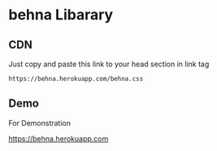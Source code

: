 # behna Libarary


## CDN 
Just copy and paste this link to your head section in link tag

```
https://behna.herokuapp.com/behna.css
```

## Demo 
For Demonstration 

https://behna.herokuapp.com